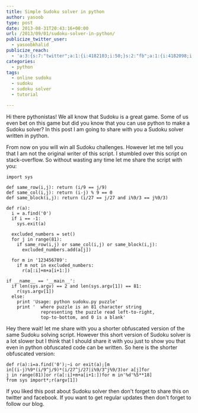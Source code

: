 ```yaml
---
title: Simple Sudoku solver in python
author: yasoob
type: post
date: 2013-08-31T20:43:16+00:00
url: /2013/09/01/sudoku-solver-in-python/
publicize_twitter_user:
  - yasoobkhalid
publicize_reach:
  - 'a:3:{s:7:"twitter";a:1:{i:4182103;i:50;}s:2:"fb";a:1:{i:4182098;i:19;}s:2:"wp";a:1:{i:0;i:41;}}'
categories:
  - python
tags:
  - online sudoku
  - sudoku
  - sudoku solver
  - tutorial

---
```

Hi there pythonistas! We all know that Sudoku is a great game. Some of us even bet on this game but did you know that you can use python to make a Sudoku solver? In this post I am going to share with you a Sudoku solver written in python. 

From now on you will win all Sudoku challenges. However let me tell you that I am not the original writer of this script. I stumbled over this script on stack-overflow. So without wasting any time let me share the script with you:

```
import sys

def same_row(i,j): return (i/9 == j/9)
def same_col(i,j): return (i-j) % 9 == 0
def same_block(i,j): return (i/27 == j/27 and i%9/3 == j%9/3)

def r(a):
  i = a.find('0')
  if i == -1:
    sys.exit(a)

  excluded_numbers = set()
  for j in range(81):
    if same_row(i,j) or same_col(i,j) or same_block(i,j):
      excluded_numbers.add(a[j])

  for m in '123456789':
    if m not in excluded_numbers:
      r(a[:i]+m+a[i+1:])

if __name__ == '__main__':
  if len(sys.argv) == 2 and len(sys.argv[1]) == 81:
    r(sys.argv[1])
  else:
    print 'Usage: python sudoku.py puzzle'
    print '  where puzzle is an 81 character string 
             representing the puzzle read left-to-right,
             top-to-bottom, and 0 is a blank'
```

Hey there wait! let me share with you a shorter obfuscated version of the same Sudoku solving script. However this short version of Sudoku solver is a lot slower but I think that I should share it with you just to show you that even in python obfuscated code can be written. So here is the shorter obfuscated version:

```
def r(a):i=a.find('0');~i or exit(a);[m
in[(i-j)%9*(i/9^j/9)*(i/27^j/27|i%9/3^j%9/3)or a[j]for
j in range(81)]or r(a[:i]+m+a[i+1:])for m in'%d'%5**18]
from sys import*;r(argv[1])
```

If you liked this post about Sudoku solver then don't forget to share this on twitter and facebook. If you want to get regular updates then don't forget to follow our blog.